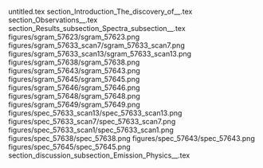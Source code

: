 untitled.tex
section_Introduction_The_discovery_of__.tex
section_Observations__.tex
section_Results_subsection_Spectra_subsection__.tex
figures/sgram_57623/sgram_57623.png
figures/sgram_57633_scan7/sgram_57633_scan7.png
figures/sgram_57633_scan13/sgram_57633_scan13.png
figures/sgram_57638/sgram_57638.png
figures/sgram_57643/sgram_57643.png
figures/sgram_57645/sgram_57645.png
figures/sgram_57646/sgram_57646.png
figures/sgram_57648/sgram_57648.png
figures/sgram_57649/sgram_57649.png
figures/spec_57633_scan13/spec_57633_scan13.png
figures/spec_57633_scan7/spec_57633_scan7.png
figures/spec_57633_scan1/spec_57633_scan1.png
figures/spec_57638/spec_57638.png
figures/spec_57643/spec_57643.png
figures/spec_57645/spec_57645.png
section_discussion_subsection_Emission_Physics__.tex
